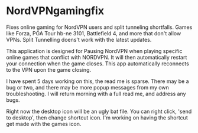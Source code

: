 # NordVPNgamingfix
Fixes online gaming for NordVPN users and split tunneling shortfalls. Games like Forza, PGA Tour hb-ne 3101, Battlefield 4, and more that don't allow VPNs. Split Tunnelling doens't work with the latest updates.  

This application is designed for Pausing NordVPN when playing specific online games that conflict with NORDVPN. It will then automatically restart your connection when the game closes.  This app automatically reconnects to the VPN upon the game closing. 

I have spent 5 days working on this, the read me is sparse. There may be a bug or two, and there may be more popup messages from my own troubleshooting. I will return  morning with a full read me, and address any bugs. 

Right now the desktop icon will be an ugly bat file. You can right click, 'send to desktop', then change shortcut icon. I'm working on having the shortcut get made with the games icon.

